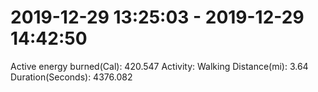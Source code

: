 # 2019-12-29 13:25:03 - 2019-12-29 14:42:50

Active energy burned(Cal): 420.547
Activity: Walking
Distance(mi): 3.64
Duration(Seconds): 4376.082